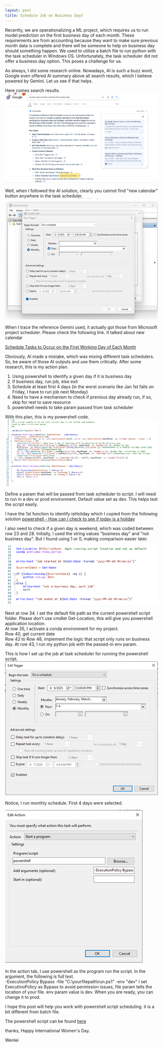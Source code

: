 ```yaml
---
layout: post
title: Schedule Job on Business Day?
---
```


Recently, we are operationalizing a ML project, which requires us to run model prediction on the first business day of each month. These requirements are from accounting because they want to make sure previous month data is complete and there will be someone to help on business day should something happen.
We used to utilize a batch file to run python with the task scheduler in Windows OS. Unfortunately, the task scheduler did not offer a business day option. This poses a challenge for us.  

As always, I did some research online. Nowadays, AI is such a buzz word, Google even offered AI summary above all search results, which I believe powered by Gemini.  Let us see if that helps.  

Here comes search results.  
<img src="/images/blog64/google_search1.png">  

Well, when I followed the AI solution, clearly you cannot find "new calendar" button anywhere in the task scheduler. 
<img src="/images/blog64/google_search2.png">  

When I trace the reference Gemini used, it actually got those from Microsoft project scheduler. Please check the following link. It talked about new calendar   

[Schedule Tasks to Occur on the First Working Day of Each Month](https://mpug.com/schedule-tasks-to-occur-on-the-first-working-day-of-each-month/#:~:text=following%20additional%20steps:-,1.,day%20of%20the%20next%20month)  

Obviously, AI made a mistake, which was mixing different task schedulers. So, be aware of those AI outputs and use them critically.
After some research, this is my action plan. 
1.	Using powershell to identify a given day if it is business day
2.	If business day, run job, else exit
3.	Schedule at least first 4 days  (in the worst scenario like Jan 1st falls on Friday, I have to run job next Monday)
4.	Need to have a mechanism to check if previous day already run, if so, skip for rest to save resource
5.	powershell needs to take param passed from task scheduler 

With this plan, this is my powershell code.
<img src="/images/blog64/powershell1.png">    

Define a param that will be passed from task scheduler to script. I will need to run in a dev or prod environment. Default value set as dev. This helps test the script easily.  

I have the 1st function to identify isHoliday which I copied from the following solution
[powershell - How can I check to see if today is a holiday](https://stackoverflow.com/questions/58051013/how-can-i-check-to-see-if-today-is-a-holiday)  

I also need to check if a given day is weekend, which was coded between row 23 and 28.  Initially, I used the string values "business day" and "not business day". But I found using 1 or 0, making comparison easier later. 

<img src="/images/blog64/powershell2.png">  

Next at row 34. I set the default file path as the current powershell script folder.  Please don’t use cmdlet  Get-Location, this will give you powershell application location.  
At row 35, I activate a conda environment for my project.  
Row 40, get current date  
Row 42 to Row 48, implement the logic that script only runs on business day.  At row 43, I run my python job with the passed-in env param.   

This is how I set up the job at task scheduler for running the powershell script.  
<img src="/images/blog64/trigger.PNG">  

Notice, I run monthly schedule. First 4 days were selected.  

<img src="/images/blog64/action.PNG">  

In the action tab, I use powershell as the program run the script.  In the argument, the following is full text.  
-ExecutionPolicy Bypass -file "C:\yourfilepath\run.ps1" -env "dev" 
I set ExecutinoPolicy as Bypass to avoid permission issues,   file param tells the location of your file.  env param value is  dev.  When you are ready, you can change it to prod.  

I hope this post will help you work with powershell script scheduling. it is a bit different from batch file. 

The powershell script can be found [here](/Files/blog64_run.ps1)

thanks, Happy International Women's Day.

Wenlei


